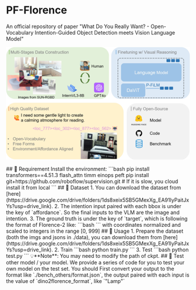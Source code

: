 # PF-Florence
An official repository of paper "What Do You Really Want? - Open-Vocabulary Intention-Guided Object Detection meets Vision Language Model"
<p align="center"><img width="800" alt="image" src="https://github.com/nanase1025/PF-Florence/blob/main/asset/Fig1.png"></p> 
## 🫱 Requirement
 Install the environment:
 ```bash
pip install transformers==4.51.3 flash_attn timm einops peft
pip install git+https://github.com/roboflow/supervision.git # If it is slow, you cloud install it from local
```
## 📕 Dataset
1. You can download the dataset from [here](https://drive.google.com/drive/folders/1ds8xeix5SB5GMexXg_EA91IyPaitJxYs?usp=drive_link).
2. The intention input paired with each bbox is under the key of `affordance`. So the final inputs to the VLM are the image and intention.
3. The ground truth is under the key of `target`, which is following the format of Florence-2 like:
```bash
<loc{x1}><loc{y1}><loc{x2}><loc{y2}>
```
with coordinates normalized and scaled to integers in the range [0, 999]
## 🫱 Usage
1. Prepare the dataset (both the imgs and jsons in ./data), you can download them from [here](https://drive.google.com/drive/folders/1ds8xeix5SB5GMexXg_EA91IyPaitJxYs?usp=drive_link).
2. Train
```bash
python train.py
```
3. Test
```bash
python test.py
```
💡**Note**: You may need to modify the path of ckpt.
## 🫱 Test other model / your model.
We provide a series of code for you to test your own model on the test set. 
You should First convert your output to the format like `./bench_others/format.json`, the output paired with each input is the value of `dino2florence_format`, like `"Lamp<loc_752><loc_440><loc_827><loc_605>"`
